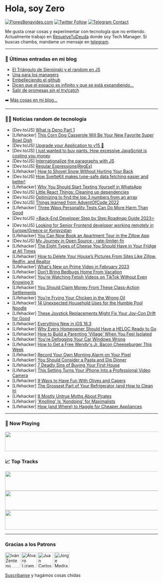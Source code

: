 # Hola, soy Zero

[![FloresBenavides.com](https://img.shields.io/website?down_message=oops&label=MiBlog&style=for-the-badge&up_message=online&url=https%3A%2F%2Ffloresbenavides.com)](https://floresbenavides.com) [![Twitter Follow](https://img.shields.io/twitter/follow/ZeroDragon?color=%231DA1F2&label=Follow&logo=twitter&logoColor=ffffff&style=for-the-badge)](https://twitter.com/zerodragon) [![Telegram Contact](https://img.shields.io/badge/escr%C3%ADbeme-ZeroDragon-%2326A5E4?style=for-the-badge&logo=telegram)](https://t.me/zerodragon)

Me gusta crear cosas y experimentar con tecnología que no entiendo.
Actualmente trabajo en [ResuelveTuDeuda](http://github.com/resuelve) donde soy Tech Manager.
Si buscas chamba, mandame un mensaje en [telegram](https://t.me/zerodragon).

---

### 📕 Últimas entradas en mi blog
<!-- BLOG-POST-LIST:START -->
- [El Triángulo de Sierpinski y el random en JS](https://floresbenavides.com/el-triangulo-de-sierpinski-y-el-random-en-js/)
- [Una para los managers](https://floresbenavides.com/una-para-los-managers/)
- [Embelleciendo el github](https://floresbenavides.com/embelleciendo-el-github/)
- [Dicen que el espacio es infinito y que se está expandiendo…](https://floresbenavides.com/dicen-que-el-espacio-es-infinito-y-que-se-esta-expandiendo/)
- [Salir de promesas sin el try/catch](https://floresbenavides.com/salir-de-promesas-sin-el-try-catch/)
<!-- BLOG-POST-LIST:END -->

➡️ [Más cosas en mi blog...](https://floresbenavides.com)

---

### 👨‍💻 Noticias random de tecnología
<!-- TECH-POSTS:START -->
- [Dev.to/JS] [What is Deno Part 1](https://dev.to/nfuhs/what-is-deno-part-1-dgo)
- [Lifehacker] [This Corn Dog Casserole Will Be Your New Favorite Super Bowl Dish](https://lifehacker.com/this-corn-dog-casserole-will-be-your-new-favorite-super-1850024106)
- [Dev.to/JS] [Upgrade your Application to v15 🚀](https://dev.to/muhammadawaisshaikh/upgrade-your-application-to-v15-4k67)
- [Dev.to/JS] [I just wanted to buy pants. How excessive JavaScript is costing you money](https://dev.to/begin/i-just-wanted-to-buy-pants-how-excessive-javascript-is-costing-you-money-1mgp)
- [Dev.to/JS] [Internationalize the paragraphs with JS](https://dev.to/walternascimentobarroso/internationalize-the-paragraphs-with-js-2m4g)
- [Dev.to/JS] [Regular Expressions&lpar;RegEx&rpar;](https://dev.to/oluwatrillions/regular-expressionsregex-19bo)
- [Lifehacker] [How to Shovel Snow Without Hurting Your Back](https://lifehacker.com/how-to-shovel-snow-without-hurting-your-back-1850023424)
- [Dev.to/JS] [How SvelteKit makes type-safe data fetching easier and better!](https://dev.to/asheeshh/how-sveltekit-makes-type-safe-data-fetching-easier-and-better-1g7k)
- [Lifehacker] [Why You Should Start Texting Yourself in WhatsApp](https://lifehacker.com/why-you-should-start-texting-yourself-in-whatsapp-1850023373)
- [Dev.to/JS] [Little React Things: Cleaning up dependencies](https://dev.to/zeke/little-react-things-cleaning-up-dependencies-4fg1)
- [Dev.to/JS] [Optimizing to find the top 3 numbers from an array](https://dev.to/mnathani/optimizing-to-find-the-top-3-numbers-from-an-array-15gn)
- [Dev.to/JS] [Things learned from AdventOfCode 2022](https://dev.to/mnathani/things-learned-from-adventofcode-2022-54o3)
- [Lifehacker] [Three Ways Personality Tests Can Do More Harm Than Good](https://lifehacker.com/three-ways-personality-tests-can-do-more-harm-than-good-1850023002)
- [Dev.to/JS] [⭐️Back-End Developer Step by Step Roadmap Guide 2023⭐️](https://dev.to/iarchitsharma/back-end-developer-step-by-step-roadmap-guide-2023-4f7c)
- [Dev.to/JS] [Looking for Senior Frontend developer working remotely in Europe/Greece or Kyrgyzstan](https://dev.to/parkradmila/looking-for-senior-frontend-developer-working-remotely-in-europegreece-or-kyrgyzstan-25dm)
- [Lifehacker] [You Can Now Book an Apartment Tour in the Zillow App](https://lifehacker.com/you-can-now-book-an-apartment-tour-in-the-zillow-app-1850020877)
- [Dev.to/JS] [My Journey in Open Source - rate-limiter-fn](https://dev.to/cadienvan/my-journey-in-open-source-rate-limiter-fn-735)
- [Lifehacker] [The Eight Types of Cheese You Should Have in Your Fridge at All Times](https://lifehacker.com/the-eight-types-of-cheese-you-should-have-in-your-fridg-1850020300)
- [Lifehacker] [How to Delete Your House’s Pictures From Sites Like Zillow, Redfin, and Realtor](https://lifehacker.com/how-to-delete-your-house-s-pictures-from-sites-like-zil-1850020773)
- [Lifehacker] [What&#39;s New on Prime Video in February 2023](https://lifehacker.com/whats-new-on-prime-video-in-february-2023-1850020479)
- [Lifehacker] [Don’t Bring Bedbugs Home From Vacation](https://lifehacker.com/don-t-bring-bedbugs-home-from-vacation-1850020051)
- [Lifehacker] [You&#39;re Watching Fetish Videos on TikTok Without Even Knowing It](https://lifehacker.com/youre-watching-fetish-videos-on-tiktok-without-even-kno-1850019997)
- [Lifehacker] [You Should Claim Money From These Class-Action Settlements](https://lifehacker.com/you-should-claim-money-from-these-class-action-settleme-1850020120)
- [Lifehacker] [You’re Frying Your Chicken in the Wrong Oil](https://lifehacker.com/you-re-frying-your-chicken-in-the-wrong-oil-1850018801)
- [Lifehacker] [14 Unexpected Household Uses for the Humble Pool Noodle](https://lifehacker.com/14-unexpected-household-uses-for-the-humble-pool-noodle-1850019454)
- [Lifehacker] [These Joystick Replacements Might Fix Your Joy-Con Drift for Good](https://lifehacker.com/these-joystick-replacements-might-fix-your-joy-con-drif-1850018788)
- [Lifehacker] [Everything New in iOS 16.3](https://lifehacker.com/everything-new-in-ios-16-3-1850019181)
- [Lifehacker] [Why Every Homeowner Should Have a HELOC Ready to Go](https://lifehacker.com/why-every-homeowner-should-have-a-heloc-ready-to-go-1850018785)
- [Lifehacker] [How to Build a Parenting ‘Village’ When You Feel Isolated](https://lifehacker.com/how-to-build-a-parenting-village-when-you-feel-isolat-1850018379)
- [Lifehacker] [You&#39;re Defogging Your Car Windows Wrong](https://lifehacker.com/youre-defogging-your-car-windows-wrong-1850018118)
- [Lifehacker] [How to Get a Free Wendy&#39;s Jr. Bacon Cheeseburger This Week](https://lifehacker.com/how-to-get-a-free-wendys-jr-bacon-cheeseburger-this-we-1850018610)
- [Lifehacker] [Record Your Own Morning Alarm on Your Pixel](https://lifehacker.com/record-your-own-morning-alarm-on-your-pixel-1850018289)
- [Lifehacker] [You Should Consider a Pasta and Dip Dinner](https://lifehacker.com/you-should-consider-a-pasta-and-dip-dinner-1850017914)
- [Lifehacker] [7 Deadly Sins of Buying Your First House](https://lifehacker.com/7-deadly-sins-of-buying-your-first-house-1850014596)
- [Lifehacker] [This Setting Turns Your iPhone Into a Professional Video Camera](https://lifehacker.com/this-setting-turns-your-iphone-into-a-professional-vide-1850014040)
- [Lifehacker] [9 Ways to Have Fun With Olives and Capers](https://lifehacker.com/9-ways-to-have-fun-with-olives-and-capers-1850013089)
- [Lifehacker] [The Grossest Part of Your Refrigerator &lpar;and How to Clean It&rpar;](https://lifehacker.com/the-grossest-part-of-your-refrigerator-and-how-to-clea-1850012229)
- [Lifehacker] [8 Mostly Untrue Myths About Pirates](https://lifehacker.com/8-mostly-untrue-myths-about-pirates-1850008950)
- [Lifehacker] [&#39;Knolling&#39; Is &#39;Kondoing&#39; for Maximalists](https://lifehacker.com/knolling-is-kondoing-for-maximalists-1850013391)
- [Lifehacker] [How &lpar;and Where&rpar; to Haggle for Cheaper Appliances](https://lifehacker.com/how-and-where-to-haggle-for-cheaper-appliances-1850013405)<!-- TECH-POSTS:END -->

---

### 🎵 Now Playing
<a href="https://spotify-now-playing-dun.vercel.app/now-playing?open"><img src="https://spotify-now-playing-dun.vercel.app/now-playing" width="540" height="64"></a>

### 📈 Top Tracks
<a href="https://spotify-now-playing-dun.vercel.app/top-tracks?i=1&open"><img src="https://spotify-now-playing-dun.vercel.app/top-tracks?i=1" width="540" height="64"></a>
<a href="https://spotify-now-playing-dun.vercel.app/top-tracks?i=2&open"><img src="https://spotify-now-playing-dun.vercel.app/top-tracks?i=2" width="540" height="64"></a>
<a href="https://spotify-now-playing-dun.vercel.app/top-tracks?i=3&open"><img src="https://spotify-now-playing-dun.vercel.app/top-tracks?i=3" width="540" height="64"></a>

---

### Gracias a los Patrons
[<img src="https://avatars.githubusercontent.com/u/243380?v=4" alt="Iván Zenteno" width="50px">](https://github.com/k001) [<img src="https://avatars.githubusercontent.com/u/19955639?v=4" alt="Álvaro Lizama" width="50px">](https://github.com/alvarolizama) [<img src="https://avatars.githubusercontent.com/u/2718753?v=4" alt="Juan Carlos Ruiz" width="50px">](https://github.com/JuanCrg90) [<img src="https://avatars.githubusercontent.com/u/37025?v=4" alt="Jorge Medrano" width="50px">](https://github.com/h1pp1e) 

[Suscríbanse](https://www.patreon.com/zerodragon) y hagámos cosas chidas
